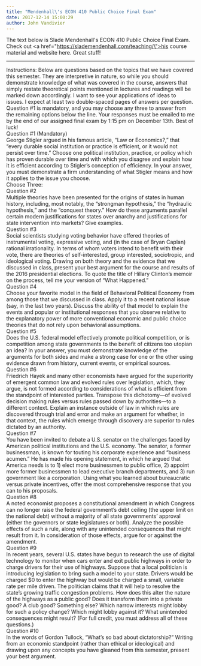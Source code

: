 ```yaml
---
title: "Mendenhall\'s ECON 410 Public Choice Final Exam"
date: 2017-12-14 15:00:29
author: John Vandivier
---
```




The text below is Slade Mendenhall's ECON 410 Public Choice Final Exam. Check out <a href=\"https://slademendenhall.com/teaching/\">his course material and website here</a>. Great stuff!

<hr />

<div class=\"_2cuy _3dgx _2vxa\"><span class=\"_4yxo _4yxr\">Instructions:</span> <span class=\"_4yxp\">Below are questions based on the topics that we have covered this semester. They are interpretive in nature, so while you should demonstrate knowledge of what was covered in the course, answers that simply restate theoretical points mentioned in lectures and readings will be marked down accordingly. I want to see your applications of ideas to issues. I expect at least two double-spaced pages of answers per question. </span><span class=\"_4yxo _4yxp\">Question #1</span><span class=\"_4yxp\"> is mandatory, and you may choose any </span><span class=\"_4yxo _4yxp\">three </span><span class=\"_4yxp\">to answer from the remaining options below the line. Your responses must be emailed to me by the end of our assigned final exam by 1:15 pm on December 13th. Best of luck!</span></div>
<div></div>
<div class=\"_2cuy _3dgx _2vxa\"><span class=\"_4yxo\">Question #1 (Mandatory)</span></div>
<div class=\"_2cuy _3dgx _2vxa\">George Stigler argued in his famous article, “Law or Economics?,” that “every durable social institution or practice is efficient, or it would not persist over time.” Choose one political institution, practice, or policy which has proven durable over time <span class=\"_4yxo _4yxp\">and with which you disagree</span> and explain how it is efficient according to Stigler’s conception of efficiency. In your answer, you must demonstrate a firm understanding of what Stigler means and how it applies to the issue you choose.</div>
<div class=\"_2cuy _3dgx _2vxa\"></div>
<div class=\"_2cuy _3dgx _2vxa\"><span class=\"_4yxo\">Choose Three:</span></div>
<div class=\"_2cuy _3dgx _2vxa\"><span class=\"_4yxo\">Question #2</span></div>
<div class=\"_2cuy _3dgx _2vxa\">Multiple theories have been presented for the origins of states in human history, including, most notably, the “strongman hypothesis,” the “hydraulic hypothesis,” and the “conquest theory.” How do these arguments parallel certain modern justifications for states over anarchy and justifications for state intervention into markets? Give examples.</div>
<div></div>
<div class=\"_2cuy _3dgx _2vxa\"><span class=\"_4yxo\">Question #3</span></div>
<div class=\"_2cuy _3dgx _2vxa\">Social scientists studying voting behavior have offered theories of instrumental voting, expressive voting, and (in the case of Bryan Caplan) rational irrationality. In terms of whom voters intend to benefit with their vote, there are theories of self-interested, group interested, sociotropic, and ideological voting. <span class=\"_4yxp\">Drawing on both theory and the evidence that we discussed in class</span>, present your best argument for the course and results of the 2016 presidential elections. To quote the title of Hillary Clinton’s memoir on the process, tell me your version of “What Happened.”</div>
<div></div>
<div class=\"_2cuy _3dgx _2vxa\"><span class=\"_4yxo\">Question #4</span></div>
<div class=\"_2cuy _3dgx _2vxa\">Choose your favorite model in the field of Behavioral Political Economy from among those that we discussed in class. Apply it to a recent national issue (say, in the last two years). Discuss the ability of that model to explain the events and popular or institutional responses that you observe relative to the explanatory power of more conventional economic and public choice theories that do not rely upon behavioral assumptions.</div>
<div></div>
<div class=\"_2cuy _3dgx _2vxa\"><span class=\"_4yxo\">Question #5</span></div>
<div class=\"_2cuy _3dgx _2vxa\">Does the U.S. federal model effectively promote political competition, or is competition among state governments to the benefit of citizens too utopian an idea? In your answer, you must demonstrate knowledge of the arguments for both sides and make a strong case for one or the other using evidence drawn from history, current events, or empirical sources.</div>
<div></div>
<div class=\"_2cuy _3dgx _2vxa\"><span class=\"_4yxo\">Question #6</span></div>
<div class=\"_2cuy _3dgx _2vxa\">Friedrich Hayek and many other economists have argued for the superiority of emergent <span class=\"_4yxp\">common law</span> and evolved rules over <span class=\"_4yxp\">legislation</span>, which, they argue, is not formed according to considerations of what is efficient from the standpoint of interested parties. Transpose this dichotomy—of evolved decision making rules versus rules passed down by authorities—to a different context. Explain an instance <span class=\"_4yxp\">outside of law</span> in which rules are discovered through trial and error and make an argument for whether, in that context, the rules which emerge through discovery are superior to rules dictated by an authority.</div>
<div></div>
<div class=\"_2cuy _3dgx _2vxa\"><span class=\"_4yxo\">Question #7</span></div>
<div class=\"_2cuy _3dgx _2vxa\">You have been invited to debate a U.S. senator on the challenges faced by American political institutions and the U.S. economy. The senator, a former businessman, is known for touting his corporate experience and “business acumen.” He has made his opening statement, in which he argued that America needs is to 1) elect more businessmen to public office, 2) appoint more former businessmen to lead executive branch departments, and 3) run government like a corporation. Using what you learned about bureaucratic versus private incentives, offer the most comprehensive response that you can to his proposals.</div>
<div></div>
<div class=\"_2cuy _3dgx _2vxa\"><span class=\"_4yxo\">Question #8</span></div>
<div class=\"_2cuy _3dgx _2vxa\">A noted economist proposes a constitutional amendment in which Congress can no longer raise the federal government’s debt ceiling (the upper limit on the national debt) without a majority of all state governments’ approval (either the governors or state legislatures or both). Analyze the possible effects of such a rule, along with any unintended consequences that might result from it. In consideration of those effects, argue for or against the amendment.</div>
<div></div>
<div class=\"_2cuy _3dgx _2vxa\"><span class=\"_4yxo\">Question #9</span></div>
<div class=\"_2cuy _3dgx _2vxa\">In recent years, several U.S. states have begun to research the use of digital technology to monitor when cars enter and exit public highways in order to charge drivers for their use of highways. Suppose that a local politician is introducing legislation to bring such a model to your state. Drivers would be charged $0 to enter the highway but would be charged a small, variable rate <span class=\"_4yxp\">per mile driven</span>. The politician claims that it will help to resolve the state’s growing traffic congestion problems. How does this alter the nature of the highways as a public good? Does it transform them into a private good? A club good? Something else? Which narrow interests might lobby for such a policy change? Which might lobby against it? What unintended consequences might result? (For full credit, you must address all of these questions.)</div>
<div></div>
<div class=\"_2cuy _3dgx _2vxa\"><span class=\"_4yxo\">Question #10</span></div>
<div class=\"_2cuy _3dgx _2vxa\">In the words of Gordon Tullock, “What’s so bad about dictatorship?” Writing from an economic standpoint (rather than ethical or ideological) and drawing upon any concepts you have gleaned from this semester, present your best argument.</div>